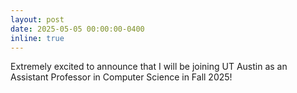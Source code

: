 ```yaml
---
layout: post
date: 2025-05-05 00:00:00-0400
inline: true
---
```


Extremely excited to announce that I will be joining UT Austin as an Assistant Professor in Computer Science in Fall 2025! 

